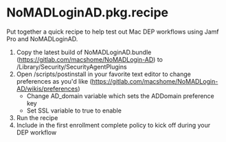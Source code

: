 # NoMADLoginAD.pkg.recipe
Put together a quick recipe to help test out Mac DEP workflows using Jamf Pro and NoMADLoginAD. 

1. Copy the latest build of NoMADLoginAD.bundle (https://gitlab.com/macshome/NoMADLogin-AD) to /Library/Security/SecurityAgentPlugins
2. Open /scripts/postinstall in your favorite text editor to change preferences as you'd like (https://gitlab.com/macshome/NoMADLogin-AD/wikis/preferences)
    * Change AD_domain variable which sets the ADDomain preference key 
    * Set SSL variable to true to enable
3. Run the recipe
4. Include in the first enrollment complete policy to kick off during your DEP workflow

